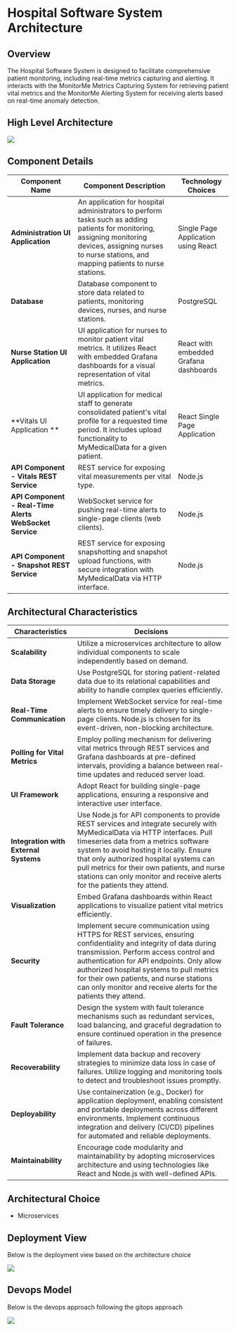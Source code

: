 
# Hospital Software System Architecture

## Overview

The Hospital Software System is designed to facilitate comprehensive patient monitoring, including real-time metrics capturing and alerting. It interacts with the MonitorMe Metrics Capturing System for retrieving patient vital metrics and the MonitorMe Alerting System for receiving alerts based on real-time anomaly detection.

## High Level Architecture

![](https://github.com/infy-archs-katas/monitorme/blob/main/diagrams/C2-HospitalSystem.png)

## Component Details

| Component Name  | Component Description | Technology Choices |
| ------------- | ------------- | ------------- |
| **Administration UI Application**  | An application for hospital administrators to perform tasks such as adding patients for monitoring, assigning monitoring devices, assigning nurses to nurse stations, and mapping patients to nurse stations.  | Single Page Application using React  |
| **Database**  | Database component to store data related to patients, monitoring devices, nurses, and nurse stations.  | PostgreSQL  |
| **Nurse Station UI Application**  | UI application for nurses to monitor patient vital metrics. It utilizes React with embedded Grafana dashboards for a visual representation of vital metrics.  | React with embedded Grafana dashboards  |
| **Vitals UI Application **  | UI application for medical staff to generate consolidated patient's vital profile for a requested time period. It includes upload functionality to MyMedicalData for a given patient.  | React Single Page Application  |
| **API Component - Vitals REST Service**  | REST service for exposing vital measurements per vital type.  | Node.js  |
| **API Component - Real-Time Alerts WebSocket Service**  | WebSocket service for pushing real-time alerts to single-page clients (web clients).  | Node.js  |
| **API Component - Snapshot REST Service**  | REST service for exposing snapshotting and snapshot upload functions, with secure integration with MyMedicalData via HTTP interface.  | Node.js  |


## Architectural Characteristics

| Characteristics  | Decisions |
| ------------- | ------------- |
| **Scalability**  | Utilize a microservices architecture to allow individual components to scale independently based on demand. |
| **Data Storage**  | Use PostgreSQL for storing patient-related data due to its relational capabilities and ability to handle complex queries efficiently. |
| **Real-Time Communication**  | Implement WebSocket service for real-time alerts to ensure timely delivery to single-page clients. Node.js is chosen for its event-driven, non-blocking architecture. |
| **Polling for Vital Metrics**  | Employ polling mechanism for delivering vital metrics through REST services and Grafana dashboards at pre-defined intervals, providing a balance between real-time updates and reduced server load. |
| **UI Framework**  | Adopt React for building single-page applications, ensuring a responsive and interactive user interface. |
| **Integration with External Systems**  | Use Node.js for API components to provide REST services and integrate securely with MyMedicalData via HTTP interfaces. Pull timeseries data from a metrics software system to avoid hosting it locally. Ensure that only authorized hospital systems can pull metrics for their own patients, and nurse stations can only monitor and receive alerts for the patients they attend. |
| **Visualization**  | Embed Grafana dashboards within React applications to visualize patient vital metrics efficiently. |
| **Security**  | Implement secure communication using HTTPS for REST services, ensuring confidentiality and integrity of data during transmission. Perform access control and authentication for API endpoints. Only allow authorized hospital systems to pull metrics for their own patients, and nurse stations can only monitor and receive alerts for the patients they attend. |
| **Fault Tolerance**  | Design the system with fault tolerance mechanisms such as redundant services, load balancing, and graceful degradation to ensure continued operation in the presence of failures. |
| **Recoverability**  | Implement data backup and recovery strategies to minimize data loss in case of failures. Utilize logging and monitoring tools to detect and troubleshoot issues promptly. |
| **Deployability**  | Use containerization (e.g., Docker) for application deployment, enabling consistent and portable deployments across different environments. Implement continuous integration and delivery (CI/CD) pipelines for automated and reliable deployments. |
| **Maintainability**  | Encourage code modularity and maintainability by adopting microservices architecture and using technologies like React and Node.js with well-defined APIs. |


## Architectural Choice

- Microservices

## Deployment View
Below is the deployment view based on the architecture choice 

![](https://github.com/infy-archs-katas/monitorme/blob/main/diagrams/VMS-DeploymentView.png)

## Devops Model
Below is the devops approach following the gitops approach 

![](https://github.com/infy-archs-katas/monitorme/blob/main/diagrams/VMS-DevopsView.png)

